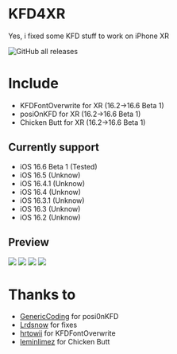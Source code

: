 # KFD4XR
Yes, i fixed some KFD stuff to work on iPhone XR

<img alt="GitHub all releases" src="https://img.shields.io/github/downloads/gorouflex/kfd4xr/total?style=for-the-badge">

# Include
- KFDFontOverwrite for XR (16.2->16.6 Beta 1)
- posiOnKFD for XR (16.2->16.6 Beta 1)
- Chicken Butt for XR (16.2->16.6 Beta 1)
## Currently support
- iOS 16.6 Beta 1 (Tested)
- iOS 16.5 (Unknow)
- iOS 16.4.1 (Unknow)
- iOS 16.4 (Unknow)
- iOS 16.3.1 (Unknow)
- iOS 16.3 (Unknow)
- iOS 16.2 (Unknow)
## Preview

<p align="left">          
  <img src="https://cdn.discordapp.com/attachments/1135025151956754523/1136540268749934637/IMG_0040.png">
  <img src="https://cdn.discordapp.com/attachments/1135025151956754523/1136540269186121728/IMG_0041.png">
  <img src="https://cdn.discordapp.com/attachments/1135025151956754523/1136540269601378425/IMG_0042.png">
  <img src="https://cdn.discordapp.com/attachments/1135025151956754523/1136540269983043664/IMG_0038.png">
</p>

# Thanks to
- [GenericCoding](https://github.com/GenericCoding) for posi0nKFD
- [Lrdsnow](https://github.com/Lrdsnow) for fixes
- [hrtowii](https://github.com/hrtowii) for KFDFontOverwrite
- [leminlimez](https://github.com/leminlimez) for Chicken Butt
